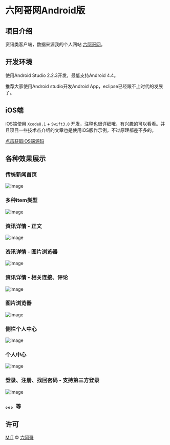 # 六阿哥网Android版

## 项目介绍

资讯类客户端，数据来源我的个人网站 [六阿哥网](http://www.6ag.cn)。

## 开发环境

使用Android Studio 2.2.3开发，最低支持Android 4.4。

推荐大家使用Android studio开发Android App，eclipse已经跟不上时代的发展了。

## iOS端

iOS端使用 `Xcode8.1` + `Swift3.0` 开发，注释也很详细哦，有兴趣的可以看看。并且项目一些技术点介绍的文章也是使用iOS版作示例，不过原理都差不多的。

[点击获取iOS端源码](https://github.com/6ag/LiuAGeIOS)

## 各种效果展示

### 传统新闻首页

![image](https://github.com/6ag/LiuAGeAndroid/tree/master/show/1.jpg)

### 多种item类型

![image](https://github.com/6ag/LiuAGeAndroid/tree/master/show/2.jpg)

### 资讯详情 - 正文

![image](https://github.com/6ag/LiuAGeAndroid/tree/master/show/3.jpg)

### 资讯详情 - 图片浏览器

![image](https://github.com/6ag/LiuAGeAndroid/tree/master/show/4.jpg)

### 资讯详情 - 相关连接、评论

![image](https://github.com/6ag/LiuAGeAndroid/tree/master/show/5.jpg)

### 图片浏览器

![image](https://github.com/6ag/LiuAGeAndroid/tree/master/show/6.jpg)

### 侧栏个人中心

![image](https://github.com/6ag/LiuAGeAndroid/tree/master/show/7.jpg)

### 个人中心

![image](https://github.com/6ag/LiuAGeAndroid/tree/master/show/8.jpg)

### 登录、注册、找回密码 - 支持第三方登录

![image](https://github.com/6ag/LiuAGeAndroid/tree/master/show/9.jpg)

### 。。。等

## 许可

[MIT](https://github.com/6ag/LiuAGeAndroid/blob/master/LICENSE) © [六阿哥](https://github.com/6ag)


